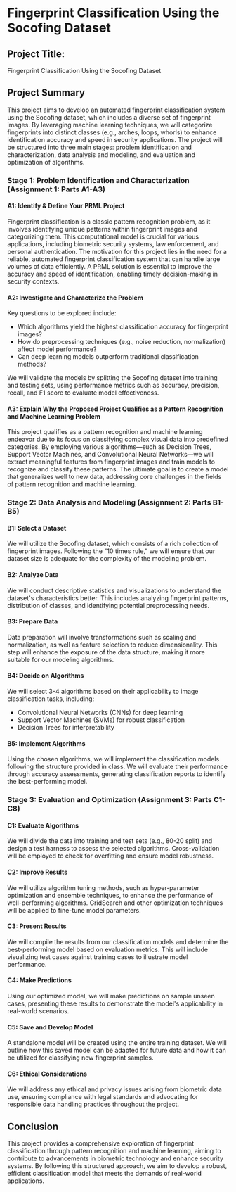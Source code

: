 # Fingerprint Classification Using the Socofing Dataset

## Project Title:
Fingerprint Classification Using the Socofing Dataset

## Project Summary
This project aims to develop an automated fingerprint classification system using the Socofing dataset, which includes a diverse set of fingerprint images. By leveraging machine learning techniques, we will categorize fingerprints into distinct classes (e.g., arches, loops, whorls) to enhance identification accuracy and speed in security applications. The project will be structured into three main stages: problem identification and characterization, data analysis and modeling, and evaluation and optimization of algorithms.

### Stage 1: Problem Identification and Characterization (Assignment 1: Parts A1-A3)

#### A1: Identify & Define Your PRML Project
Fingerprint classification is a classic pattern recognition problem, as it involves identifying unique patterns within fingerprint images and categorizing them. This computational model is crucial for various applications, including biometric security systems, law enforcement, and personal authentication. The motivation for this project lies in the need for a reliable, automated fingerprint classification system that can handle large volumes of data efficiently. A PRML solution is essential to improve the accuracy and speed of identification, enabling timely decision-making in security contexts.

#### A2: Investigate and Characterize the Problem
Key questions to be explored include:

- Which algorithms yield the highest classification accuracy for fingerprint images?
- How do preprocessing techniques (e.g., noise reduction, normalization) affect model performance?
- Can deep learning models outperform traditional classification methods?

We will validate the models by splitting the Socofing dataset into training and testing sets, using performance metrics such as accuracy, precision, recall, and F1 score to evaluate model effectiveness.

#### A3: Explain Why the Proposed Project Qualifies as a Pattern Recognition and Machine Learning Problem
This project qualifies as a pattern recognition and machine learning endeavor due to its focus on classifying complex visual data into predefined categories. By employing various algorithms—such as Decision Trees, Support Vector Machines, and Convolutional Neural Networks—we will extract meaningful features from fingerprint images and train models to recognize and classify these patterns. The ultimate goal is to create a model that generalizes well to new data, addressing core challenges in the fields of pattern recognition and machine learning.

### Stage 2: Data Analysis and Modeling (Assignment 2: Parts B1-B5)

#### B1: Select a Dataset
We will utilize the Socofing dataset, which consists of a rich collection of fingerprint images. Following the "10 times rule," we will ensure that our dataset size is adequate for the complexity of the modeling problem.

#### B2: Analyze Data
We will conduct descriptive statistics and visualizations to understand the dataset's characteristics better. This includes analyzing fingerprint patterns, distribution of classes, and identifying potential preprocessing needs.

#### B3: Prepare Data
Data preparation will involve transformations such as scaling and normalization, as well as feature selection to reduce dimensionality. This step will enhance the exposure of the data structure, making it more suitable for our modeling algorithms.

#### B4: Decide on Algorithms
We will select 3-4 algorithms based on their applicability to image classification tasks, including:

- Convolutional Neural Networks (CNNs) for deep learning
- Support Vector Machines (SVMs) for robust classification
- Decision Trees for interpretability

#### B5: Implement Algorithms
Using the chosen algorithms, we will implement the classification models following the structure provided in class. We will evaluate their performance through accuracy assessments, generating classification reports to identify the best-performing model.

### Stage 3: Evaluation and Optimization (Assignment 3: Parts C1-C8)

#### C1: Evaluate Algorithms
We will divide the data into training and test sets (e.g., 80-20 split) and design a test harness to assess the selected algorithms. Cross-validation will be employed to check for overfitting and ensure model robustness.

#### C2: Improve Results
We will utilize algorithm tuning methods, such as hyper-parameter optimization and ensemble techniques, to enhance the performance of well-performing algorithms. GridSearch and other optimization techniques will be applied to fine-tune model parameters.

#### C3: Present Results
We will compile the results from our classification models and determine the best-performing model based on evaluation metrics. This will include visualizing test cases against training cases to illustrate model performance.

#### C4: Make Predictions
Using our optimized model, we will make predictions on sample unseen cases, presenting these results to demonstrate the model's applicability in real-world scenarios.

#### C5: Save and Develop Model
A standalone model will be created using the entire training dataset. We will outline how this saved model can be adapted for future data and how it can be utilized for classifying new fingerprint samples.

#### C6: Ethical Considerations
We will address any ethical and privacy issues arising from biometric data use, ensuring compliance with legal standards and advocating for responsible data handling practices throughout the project.

## Conclusion
This project provides a comprehensive exploration of fingerprint classification through pattern recognition and machine learning, aiming to contribute to advancements in biometric technology and enhance security systems. By following this structured approach, we aim to develop a robust, efficient classification model that meets the demands of real-world applications.
